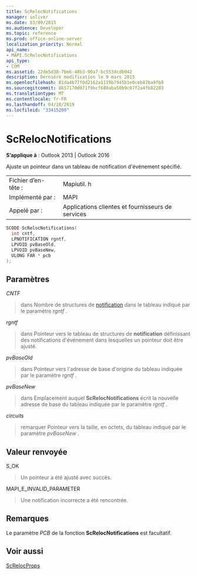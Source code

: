 ```yaml
---
title: ScRelocNotifications
manager: soliver
ms.date: 03/09/2015
ms.audience: Developer
ms.topic: reference
ms.prod: office-online-server
localization_priority: Normal
api_name:
- MAPI.ScRelocNotifications
api_type:
- COM
ms.assetid: 22de5d38-7be6-48b3-90a7-bc553dcdb042
description: Dernière modification le 9 mars 2015
ms.openlocfilehash: 81da4b77f0d2162a1119b7945b1e0ceb87ba9fb8
ms.sourcegitcommit: 8657170d071f9bcf680aba50b9c07f2a4fb82283
ms.translationtype: MT
ms.contentlocale: fr-FR
ms.lasthandoff: 04/28/2019
ms.locfileid: "33415200"
---
```

# <a name="screlocnotifications"></a>ScRelocNotifications

  
  
**S’applique à** : Outlook 2013 | Outlook 2016 
  
Ajuste un pointeur dans un tableau de notification d'événement spécifié. 
  
|||
|:-----|:-----|
|Fichier d’en-tête :  <br/> |Mapiutil. h  <br/> |
|Implémenté par :  <br/> |MAPI  <br/> |
|Appelé par :  <br/> |Applications clientes et fournisseurs de services  <br/> |
   
```cpp
SCODE ScRelocNotifications(
  int cntf,
  LPNOTIFICATION rgntf,
  LPVOID pvBaseOld,
  LPVOID pvBaseNew,
  ULONG FAR * pcb
);
```

## <a name="parameters"></a>Paramètres

 _CNTF_
  
> dans Nombre de structures de [notification](notification.md) dans le tableau indiqué par le paramètre _rgntf_ . 
    
 _rgntf_
  
> dans Pointeur vers le tableau de structures de **notification** définissant des notifications d'événement dans lesquelles un pointeur doit être ajusté. 
    
 _pvBaseOld_
  
> dans Pointeur vers l'adresse de base d'origine du tableau indiquée par le paramètre _rgntf_ . 
    
 _pvBaseNew_
  
> dans Emplacement auquel **ScRelocNotifications** écrit la nouvelle adresse de base du tableau indiquée par le paramètre _rgntf_ . 
    
 _circuits_
  
> remarquer Pointeur vers la taille, en octets, du tableau indiqué par le paramètre _pvBaseNew_ . 
    
## <a name="return-value"></a>Valeur renvoyée

S_OK
  
> Un pointeur a été ajusté avec succès.
    
MAPI_E_INVALID_PARAMETER
  
> Une notification incorrecte a été rencontrée.
    
## <a name="remarks"></a>Remarques

Le paramètre _PCB_ de la fonction **ScRelocNotifications** est facultatif. 
  
## <a name="see-also"></a>Voir aussi



[ScRelocProps](screlocprops.md)

